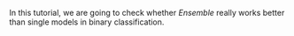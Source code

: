 In this tutorial, we are going to check whether *Ensemble* really works better than single models in binary classification.